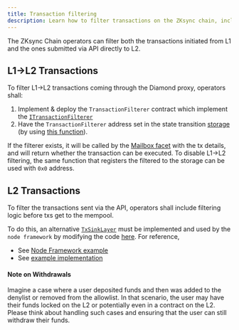 ```yaml
---
title: Transaction filtering
description: Learn how to filter transactions on the ZKsync chain, including L1→L2 and L2 transactions.
---
```


The ZKsync Chain operators can filter both the transactions initiated from L1 and the ones submitted via API directly to L2.

## L1->L2 Transactions
To filter L1→L2 transactions coming through the Diamond proxy, operators shall:

1. Implement & deploy the `TransactionFilterer` contract which implement the
   [`ITransactionFilterer`](https://github.com/matter-labs/era-contracts/blob/d1d4391b7d4685346d005df75935769a42ea60bc/l1-contracts/contracts/state-transition/chain-interfaces/ITransactionFilterer.sol#L8)
2. Have the `TransactionFilterer` address set in the state transition
   [storage](https://github.com/matter-labs/era-contracts/blob/d1d4391b7d4685346d005df75935769a42ea60bc/l1-contracts/contracts/state-transition/chain-deps/ZkSyncHyperchainStorage.sol)
   (by using [this function](https://github.com/matter-labs/era-contracts/blob/d1d4391b7d4685346d005df75935769a42ea60bc/l1-contracts/contracts/state-transition/chain-deps/facets/Admin.sol#L116)).

If the filterer exists, it will be called by the
[Mailbox facet](https://github.com/matter-labs/era-contracts/blob/d1d4391b7d4685346d005df75935769a42ea60bc/l1-contracts/contracts/state-transition/chain-deps/facets/Mailbox.sol#L257-L264)
with the tx details, and will return whether the transaction can be executed.
To disable L1→L2 filtering, the same function that registers the filtered to the storage can be used with `0x0` address.

## L2 Transactions

To filter the transactions sent via the API, operators shall include filtering logic before txs get to the mempool.

To do this, an alternative [`TxSinkLayer`](https://github.com/matter-labs/zksync-era/blob/7ace594fb3140212bd94ffd6bffcac99805cf4b1/core/node/node_framework/src/implementations/layers/web3_api/tx_sink/master_pool_sink.rs)
must be implemented and used by the `node framework` by modifying the code
[here](https://github.com/matter-labs/zksync-era/blob/7ace594fb3140212bd94ffd6bffcac99805cf4b1/core/bin/zksync_server/src/node_builder.rs#L332).
For reference,

- See [Node Framework example](https://github.com/matter-labs/zksync-era/blob/7ace594fb3140212bd94ffd6bffcac99805cf4b1/core/node/node_framework/examples/showcase.rs#L253)
- See [example implementation](https://github.com/matter-labs/zksync-era/pull/1782)

#### Note on Withdrawals

Imagine a case where a user deposited funds and then was added to the denylist or removed from the allowlist.
In that scenario, the user may have their funds locked on the L2 or potentially even in a contract on the L2.
Please think about handling such cases and ensuring that the user can still withdraw their funds.
